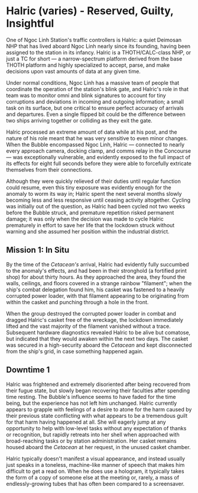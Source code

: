 # Halric (varies) - Reserved, Guilty, Insightful
One of Ngoc Linh Station's traffic controllers is Halric: a quiet Deimosan NHP that has lived aboard Ngoc Linh nearly since its founding, having been assigned to the station in its infancy. Halric is a THOTH/CALC-class NHP, or just a TC for short — a narrow-spectrum platform derived from the base THOTH platform and highly specialized to accept, parse, and make decisions upon vast amounts of data at any given time.

Under normal conditions, Ngoc Linh has a massive team of people that coordinate the operation of the station's blink gate, and Halric's role in that team was to monitor omni and blink signatures to account for tiny corruptions and deviations in incoming and outgoing information; a small task on its surface, but one critical to ensure perfect accuracy of arrivals and departures. Even a single flipped bit could be the difference between two ships arriving together or colliding as they exit the gate.

Halric processed an extreme amount of data while at his post, and the nature of his role meant that he was very sensitive to even minor changes. When the Bubble encompassed Ngoc Linh, Halric — connected to nearly every approach camera, docking clamp, and comms relay in the Concourse — was exceptionally vulnerable, and evidently exposed to the full impact of its effects for eight full seconds before they were able to forcefully extricate themselves from their connections.

Although they were quickly relieved of their duties until regular function could resume, even this tiny exposure was evidently enough for the anomaly to worm its way in; Halric spent the next several months slowly becoming less and less responsive until ceasing activity altogether. Cycling was initially out of the question, as Halric had been cycled not two weeks before the Bubble struck, and premature repetition risked permanent damage; it was only when the decision was made to cycle Halric prematurely in effort to save her life that the lockdown struck without warning and she assumed her position within the industrial district.

## Mission 1: In Situ

By the time of the *Cetacean's* arrival, Halric had evidently fully succumbed to the anomaly's effects, and had been in their stronghold (a fortified print shop) for about thirty hours. As they approached the area, they found the walls, ceilings, and floors covered in a strange rainbow "filament"; when the ship's combat delegation found him, his casket was fastened to a heavily corrupted power loader, with that filament appearing to be originating from within the casket and punching through a hole in the front.

When the group destroyed the corrupted power loader in combat and dragged Halric's casket free of the wreckage, the lockdown immediately lifted and the vast majority of the filament vanished without a trace. Subsequent hardware diagnostics revealed Halric to be alive but comatose, but indicated that they would awaken within the next two days. The casket was secured in a high-security aboard the *Cetacean* and kept disconnected from the ship's grid, in case something happened again.

## Downtime 1

Halric was frightened and extremely disoriented after being recovered from their fugue state, but slowly began recovering their faculties after spending time resting. The Bubble's influence seems to have faded for the time being, but the experience has not left him unchanged. Halric currently appears to grapple with feelings of a desire to atone for the harm caused by their previous state conflicting with what appears to be a tremendous guilt for that harm having happened at all. She will eagerly jump at any opportunity to help with low-level tasks without any expectation of thanks or recognition, but rapidly retreats into her shell when approached with broad-reaching tasks or by station administration. Her casket remains housed aboard the *Cetacean* at her request, in the unused casket chamber.

Halric typically doesn't manifest a visual appearance, and instead usually just speaks in a toneless, machine-like manner of speech that makes him difficult to get a read on. When he does use a hologram, it typically takes the form of a copy of someone else at the meeting or, rarely, a mass of endlessly-growing tubes that has often been compared to a screensaver.
